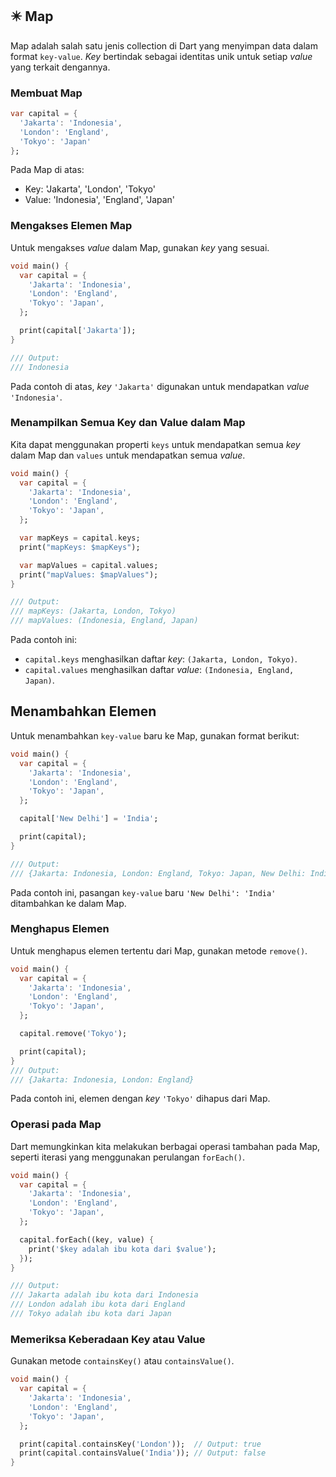 ## ✴️ Map

Map adalah salah satu jenis collection di Dart yang menyimpan data dalam format `key-value`. *Key* bertindak sebagai identitas unik untuk setiap *value* yang terkait dengannya. 

### Membuat Map
```dart
var capital = {
  'Jakarta': 'Indonesia',
  'London': 'England',
  'Tokyo': 'Japan'
};
```
Pada Map di atas:
- Key: 'Jakarta', 'London', 'Tokyo'
- Value: 'Indonesia', 'England', 'Japan'

### Mengakses Elemen Map
Untuk mengakses *value* dalam Map, gunakan *key* yang sesuai.

```dart
void main() {
  var capital = {
    'Jakarta': 'Indonesia',
    'London': 'England',
    'Tokyo': 'Japan',
  };

  print(capital['Jakarta']);
}

/// Output:
/// Indonesia
```
Pada contoh di atas, *key* `'Jakarta'` digunakan untuk mendapatkan *value* `'Indonesia'`.

### Menampilkan Semua Key dan Value dalam Map
Kita dapat menggunakan properti `keys` untuk mendapatkan semua *key* dalam Map dan `values` untuk mendapatkan semua *value*.

```dart
void main() {
  var capital = {
    'Jakarta': 'Indonesia',
    'London': 'England',
    'Tokyo': 'Japan',
  };

  var mapKeys = capital.keys;
  print("mapKeys: $mapKeys");

  var mapValues = capital.values;
  print("mapValues: $mapValues");
}

/// Output:
/// mapKeys: (Jakarta, London, Tokyo)
/// mapValues: (Indonesia, England, Japan)
```
Pada contoh ini:
- `capital.keys` menghasilkan daftar *key*: `(Jakarta, London, Tokyo)`.
- `capital.values` menghasilkan daftar *value*: `(Indonesia, England, Japan)`.

## Menambahkan Elemen
Untuk menambahkan `key-value` baru ke Map, gunakan format berikut:

```dart
void main() {
  var capital = {
    'Jakarta': 'Indonesia',
    'London': 'England',
    'Tokyo': 'Japan',
  };

  capital['New Delhi'] = 'India';

  print(capital);
}

/// Output:
/// {Jakarta: Indonesia, London: England, Tokyo: Japan, New Delhi: India}
```
Pada contoh ini, pasangan `key-value` baru `'New Delhi': 'India'` ditambahkan ke dalam Map.

### Menghapus Elemen
Untuk menghapus elemen tertentu dari Map, gunakan metode `remove()`.

```dart
void main() {
  var capital = {
    'Jakarta': 'Indonesia',
    'London': 'England',
    'Tokyo': 'Japan',
  };

  capital.remove('Tokyo');

  print(capital);
}
/// Output:
/// {Jakarta: Indonesia, London: England}
```
Pada contoh ini, elemen dengan *key* `'Tokyo'` dihapus dari Map.

### Operasi pada Map
Dart memungkinkan kita melakukan berbagai operasi tambahan pada Map, seperti iterasi yang menggunakan perulangan `forEach()`.

```dart
void main() {
  var capital = {
    'Jakarta': 'Indonesia',
    'London': 'England',
    'Tokyo': 'Japan',
  };

  capital.forEach((key, value) {
    print('$key adalah ibu kota dari $value');
  });
}

/// Output:
/// Jakarta adalah ibu kota dari Indonesia
/// London adalah ibu kota dari England
/// Tokyo adalah ibu kota dari Japan
```

### Memeriksa Keberadaan Key atau Value
Gunakan metode `containsKey()` atau `containsValue()`.

```dart
void main() {
  var capital = {
    'Jakarta': 'Indonesia',
    'London': 'England',
    'Tokyo': 'Japan',
  };

  print(capital.containsKey('London'));  // Output: true
  print(capital.containsValue('India')); // Output: false
}
```